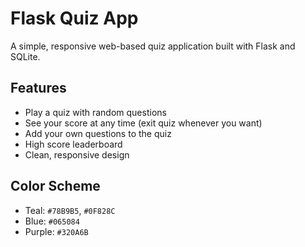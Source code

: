 # Flask Quiz App

A simple, responsive web-based quiz application built with Flask and SQLite.

## Features

- Play a quiz with random questions
- See your score at any time (exit quiz whenever you want)
- Add your own questions to the quiz
- High score leaderboard
- Clean, responsive design

## Color Scheme

- Teal: `#78B9B5`, `#0F828C`
- Blue: `#065084`
- Purple: `#320A6B`

